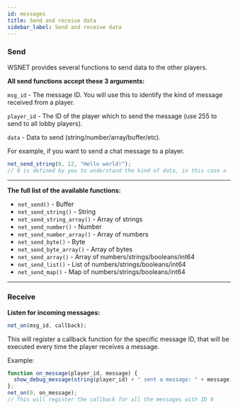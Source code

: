 ```yaml
---
id: messages
title: Send and receive data
sidebar_label: Send and receive data
---
```


### Send

WSNET provides several functions to send data to the other players. 

**All send functions accept these 3 arguments:**

`msg_id` - The message ID. You will use this to identify the kind of message received from a player. 

`player_id` - The ID of the player which to send the message (use 255 to send to all lobby players).

`data` - Data to send (string/number/array/buffer/etc).

For example, if you want to send a chat message to a player.

```js
net_send_string(0, 12, "Hello world!");
// 0 is defined by you to understand the kind of data, in this case a 'chat message'.
```

---

**The full list of the available functions:**

- `net_send()` - Buffer
- `net_send_string()` - String
- `net_send_string_array()` - Array of strings
- `net_send_number()` - Number
- `net_send_number_array()` - Array of numbers
- `net_send_byte()` - Byte
- `net_send_byte_array()` - Array of bytes
- `net_send_array()` - Array of numbers/strings/booleans/int64
- `net_send_list()` - List of numbers/strings/booleans/int64
- `net_send_map()` - Map of numbers/strings/booleans/int64

---

### Receive

**Listen for incoming messages:**

```js
net_on(msg_id, callback);
```

This will register a callback function for the specific message ID, that will be executed every time the player receives a message.

Example:

```js
function on_message(player_id, message) {
  show_debug_message(string(player_id) + " sent a message: " + message);
};
net_on(0, on_message);
// This will register the callback for all the messages with ID 0
```
